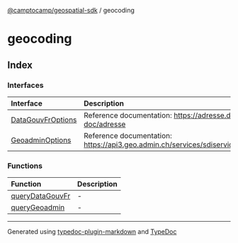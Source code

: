 [@camptocamp/geospatial-sdk](../index.md) / geocoding

# geocoding

## Index

### Interfaces

| Interface | Description |
| :------ | :------ |
| [DataGouvFrOptions](interfaces/DataGouvFrOptions.md) | Reference documentation: https://adresse.data.gouv.fr/api-doc/adresse |
| [GeoadminOptions](interfaces/GeoadminOptions.md) | Reference documentation: https://api3.geo.admin.ch/services/sdiservices.html#search |

### Functions

| Function | Description |
| :------ | :------ |
| [queryDataGouvFr](functions/queryDataGouvFr.md) | - |
| [queryGeoadmin](functions/queryGeoadmin.md) | - |

***

Generated using [typedoc-plugin-markdown](https://www.npmjs.com/package/typedoc-plugin-markdown) and [TypeDoc](https://typedoc.org/)

